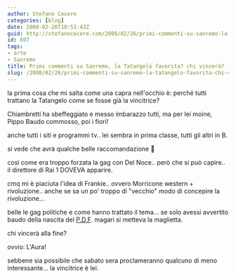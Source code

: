 ```yaml
---
author: Stefano Cecere
categories: [blog]
date: 2008-02-26T10:53:43Z
guid: http://stefanocecere.com/2008/02/26/primi-commenti-su-sanremo-la-tatangelo-favorita-chi-vincera/
id: 697
tags:
- arte
- Sanremo
title: Primi commenti su Sanremo, la Tatangelo favorita? chi vincerà?
slug: /2008/02/26/primi-commenti-su-sanremo-la-tatangelo-favorita-chi-vincera/
---
```


la prima cosa che mi salta come una capra nell'occhio è: perché tutti trattano la Tatangelo come se fosse già la vincitrice?
  
Chiambretti ha sbeffeggiato e messo imbarazzo tutti, ma per lei moine, Pippo Baudo commosso, poi i fiori!

anche tutti i siti e programmi tv.. lei sembra in prima classe, tutti gli altri in B.
  
si vede che avrà qualche belle raccomandazione 🙂

così come era troppo forzata la gag con Del Noce.. però che si può capire.. il direttore di Rai 1 DOVEVA apparire.

cmq mi è piaciuta l'idea di Frankie.. ovvero Morricone western + rivoluzione.. anche se sa un po' troppo di "vecchio" modo di concepire la rivoluzione…

belle le gag politiche e come hanno trattato il tema… se solo avessi avvertito baudo della nascita del [P.D.F](http://it.youtube.com/watch?v=sAWxtmilOpQ). magari si metteva la maglietta.

chi vincerà alla fine?
  
ovvio: L'Aura!
  
sebbene sia possibile che sabato sera proclameranno qualcuno di meno interessante… la vincitrice è lei.
